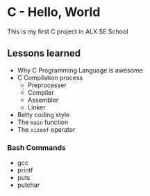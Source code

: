 # C - Hello, World

This is my first C project in ALX SE School

## Lessons learned
- Why C Programming Language is awesome
- C Compilation process
  - Preprocesser
  - Compiler
  - Assembler
  - Linker
- Betty coding style
- The `main` function
- The `sizeof` operator

### Bash Commands
- gcc
- printf
- puts
- putchar
